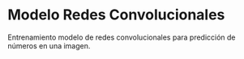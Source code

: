 # Modelo Redes Convolucionales

Entrenamiento modelo de redes convolucionales para predicción de números en una imagen.
